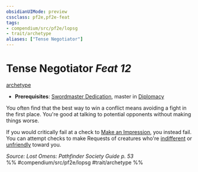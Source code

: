 ```yaml
---
obsidianUIMode: preview
cssclass: pf2e,pf2e-feat
tags:
- compendium/src/pf2e/lopsg
- trait/archetype
aliases: ["Tense Negotiator"]
---
```

# Tense Negotiator  *Feat 12*  
[archetype](/rules/traits/archetype.md)  

- **Prerequisites**: [Swordmaster Dedication](/compendium/feats/swordmaster-dedication-locg.md), master in [Diplomacy](/compendium/skills.md#Diplomacy)

You often find that the best way to win a conflict means avoiding a fight in the first place. You're good at talking to potential opponents without making things worse.

If you would critically fail at a check to [Make an Impression](/rules/actions/make-an-impression.md), you instead fail. You can attempt checks to make Requests of creatures who're [indifferent](/rules/conditions.md#Indifferent) or [unfriendly](/rules/conditions.md#Unfriendly) toward you.

*Source: Lost Omens: Pathfinder Society Guide p. 53*  
%% #compendium/src/pf2e/lopsg #trait/archetype %%